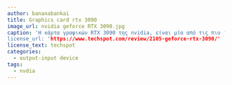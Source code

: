 ```yaml
---
author: bananabankai
title: Graphics card rtx 3090
image_url: nvidia geforce RTX 3090.jpg
caption: 'Η κάρτα γραφικών RTX 3090 της nvidia, είναι μία από τις πιο ισχυρές κάρτες γραφικών που μπορεί να αγοράσει κάποιος το 2021. Αυτό το αποδεικνύουν οι απίστευτες επιδόσεις της. Tα 24 GB GDDR6X μνήμης με Memory Speed 19500 MHz, τα 384 Bit Memory Bus Width και οι 8nm  πυρήνες (10,496 CUDA cores σε συνδυασμό με τους 328 Tensor cores και τους 82 RT Cores) που λειτουργούν στα 1400 MHz καθιστά την χρήση της μοναδική εμπειρία.
license_url: 'https://www.techspot.com/review/2105-geforce-rtx-3090/'
license_text: techspot
categories:
  - output-input device
tags:
  - nvdia
---
```


